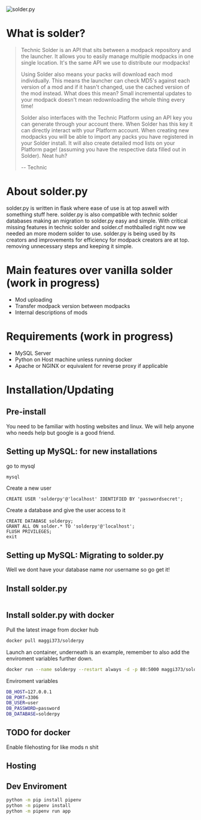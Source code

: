 ![solder.py](https://files.thorfusion.com/images/solderwhite.py.png)

# What is solder?
>Technic Solder is an API that sits between a modpack repository and the launcher. It allows you to easily manage multiple modpacks in one single location. It's the same API we use to distribute our modpacks!
>
>Using Solder also means your packs will download each mod individually. This means the launcher can check MD5's against each version of a mod and if it hasn't changed, use the cached version of the mod instead. What does this mean? Small incremental updates to your modpack doesn't mean redownloading the whole thing every time!
>
>Solder also interfaces with the Technic Platform using an API key you can generate through your account there. When Solder has this key it can directly interact with your Platform account. When creating new modpacks you will be able to import any packs you have registered in your Solder install. It will also create detailed mod lists on your Platform page! (assuming you have the respective data filled out in Solder). Neat huh?
>
>-- Technic

# About solder.py
solder.py is written in flask where ease of use is at top aswell with something stuff here. solder.py is also compatible with technic solder databases making an migration to solder.py easy and simple. With critical missing features in technic solder and solder.cf mothballed right now we needed an more modern solder to use. solder.py is being used by its creators and improvements for efficiency for modpack creators are at top. removing unnecessary steps and keeping it simple.

# Main features over vanilla solder (work in progress)
+ Mod uploading
+ Transfer modpack version between modpacks
+ Internal descriptions of mods

# Requirements (work in progress)
+ MySQL Server
+ Python on Host machine unless running docker
+ Apache or NGINX or equivalent for reverse proxy if applicable

# Installation/Updating

## Pre-install
You need to be familiar with hosting websites and linux. We will help anyone who needs help but google is a good friend.

## Setting up MySQL: for new installations
go to mysql
```bash
mysql
```
Create a new user
```mysql
CREATE USER 'solderpy'@'localhost' IDENTIFIED BY 'passwordsecret';
```
Create a database and give the user access to it
```mysql
CREATE DATABASE solderpy;
GRANT ALL ON solder.* TO 'solderpy'@'localhost';
FLUSH PRIVILEGES;
exit
```

## Setting up MySQL: Migrating to solder.py
Well we dont have your database name nor username so go get it!

## Install solder.py
```bash

```


## Install solder.py with docker
Pull the latest image from docker hub
```bash
docker pull maggi373/solderpy
```

Launch an container, underneath is an example, remember to also add the enviroment variables further down.
```bash
docker run --name solderpy --restart always -d -p 80:5000 maggi373/solderpy
```

Enviroment variables
```bash
DB_HOST=127.0.0.1
DB_PORT=3306
DB_USER=user
DB_PASSWORD=password
DB_DATABASE=solderpy
```

## TODO for docker
Enable filehosting for like mods n shit

## Hosting

## Dev Enviroment

```bash
python -m pip install pipenv
python -m pipenv install
python -m pipenv run app
```
